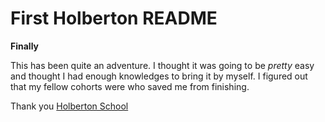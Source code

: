 # First Holberton README

**Finally**

This has been quite an adventure. I thought it was going to be _pretty_ easy and thought I had enough knowledges to bring it by myself. I figured out that my fellow cohorts were who saved me from finishing.

Thank you [Holberton School](https://www.holbertonschool.com)